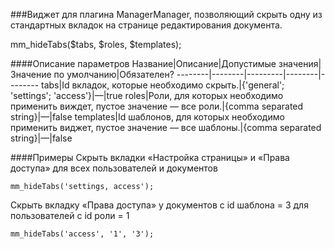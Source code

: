 ###Виджет для плагина ManagerManager, позволяющий скрыть одну из стандартных вкладок на странице редактирования документа.

mm_hideTabs($tabs, $roles, $templates);

####Описание параметров
Название|Описание|Допустимые значения|Значение по умолчанию|Обязателен?
--------|--------|---------|--------|--------
tabs|Id вкладок, которые необходимо скрыть.|{'general'; 'settings'; 'access'}|—|true
roles|Роли, для которых необходимо применить виждет, пустое значение — все роли.|{comma separated string}|—|false
templates|Id шаблонов, для которых необходимо применить виджет, пустое значение — все шаблоны.|{comma separated string}|—|false

####Примеры
Скрыть вкладки «Настройка страницы» и «Права доступа» для всех пользователей и документов
	
	mm_hideTabs('settings, access');
Скрыть вкладку «Права доступа» у документов с id шаблона = 3 для пользователей с id роли = 1
	
	mm_hideTabs('access', '1', '3');